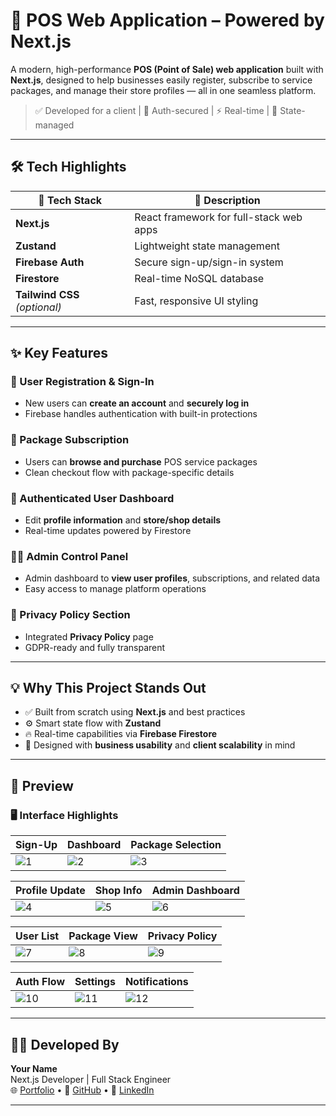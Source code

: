 # 🌟 POS Web Application – Powered by Next.js

A modern, high-performance **POS (Point of Sale) web application** built with **Next.js**, designed to help businesses easily register, subscribe to service packages, and manage their store profiles — all in one seamless platform.

> ✅ Developed for a client | 🔐 Auth-secured | ⚡ Real-time | 🧠 State-managed

---

## 🛠 Tech Highlights

| 🔧 Tech Stack        | 💬 Description                          |
|----------------------|-----------------------------------------|
| **Next.js**          | React framework for full-stack web apps |
| **Zustand**          | Lightweight state management            |
| **Firebase Auth**    | Secure sign-up/sign-in system           |
| **Firestore**        | Real-time NoSQL database                |
| **Tailwind CSS** *(optional)* | Fast, responsive UI styling       |

---

## ✨ Key Features

### 👥 User Registration & Sign-In
- New users can **create an account** and **securely log in**
- Firebase handles authentication with built-in protections

### 🧾 Package Subscription
- Users can **browse and purchase** POS service packages
- Clean checkout flow with package-specific details

### 🛒 Authenticated User Dashboard
- Edit **profile information** and **store/shop details**
- Real-time updates powered by Firestore

### 🧑‍💼 Admin Control Panel
- Admin dashboard to **view user profiles**, subscriptions, and related data
- Easy access to manage platform operations

### 📜 Privacy Policy Section
- Integrated **Privacy Policy** page
- GDPR-ready and fully transparent

---

## 💡 Why This Project Stands Out

- ✅ Built from scratch using **Next.js** and best practices
- ⚙️ Smart state flow with **Zustand**
- 🔥 Real-time capabilities via **Firebase Firestore**
- 🎯 Designed with **business usability** and **client scalability** in mind

---

## 📸 Preview

### 🖥️ Interface Highlights

| Sign-Up | Dashboard | Package Selection |
|--------|-----------|-------------------|
| ![1](.screenshots/1.png) | ![2](.screenshots/2.png) | ![3](.screenshots/3.png) |

| Profile Update | Shop Info | Admin Dashboard |
|----------------|-----------|-----------------|
| ![4](.screenshots/4.png) | ![5](.screenshots/5.png) | ![6](.screenshots/6.png) |

| User List | Package View | Privacy Policy |
|-----------|--------------|----------------|
| ![7](.screenshots/7.png) | ![8](.screenshots/8.png) | ![9](.screenshots/9.png) |

| Auth Flow | Settings | Notifications |
|-----------|----------|----------------|
| ![10](.screenshots/10.png) | ![11](.screenshots/11.png) | ![12](.screenshots/12.png) |

---

## 👨‍💻 Developed By

**Your Name**  
Next.js Developer | Full Stack Engineer  
🌐 [Portfolio](https://your-portfolio-link.com) • 🐙 [GitHub](https://github.com/your-username) • 💼 [LinkedIn](https://linkedin.com/in/your-link)

---
